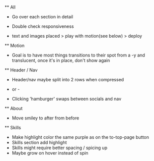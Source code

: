 ** All
* Go over each section in detail
* Double check responsiveness

* text and images placed > play with motion(see below) > deploy

** Motion
* Goal is to have most things transitions to their spot from a -y and translucent, once it's in place, don't show again

** Header / Nav
* Header/nav maybe split into 2 rows when compressed
- or -
* Clicking 'hamburger' swaps between socials and nav

** About
* Move smiley to after from before

** Skills
* Make highlight color the same purple as on the to-top-page button
* Skills section add highlight
* Skills might require better spacing / spicing up
* Maybe grow on hover instead of spin